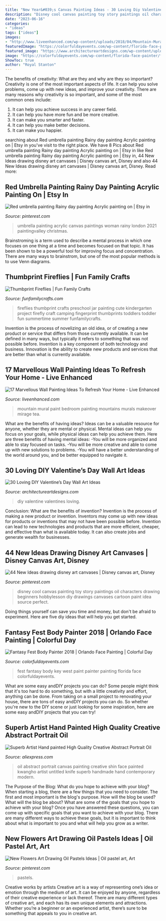 ```yaml
---
title: "New Year&#039;s Canvas Painting Ideas - 30 Loving Diy Valentine’s Day Wall Art Ideas"
description: "Disney cool canvas painting toy story paintings oil characters drawing beginners hobbylesson diy drawings canvases cartoon paint idea source perfect"
date: "2023-06-16"
categories:
- "ideas"
tags: ["ideas"]
images:
- "http://www.liveenhanced.com/wp-content/uploads/2018/04/Mountain-Mural-Bedroom-Makeover-wall-paint.jpg"
featuredImage: "https://colorfuldayevents.com/wp-content/florida-face-painter/fantasy-fest/fantasy-fest-body-paint-ideas-2016.jpg"
featured_image: "https://www.architectureartdesigns.com/wp-content/uploads/2014/01/2218-630x839.jpg"
image: "https://colorfuldayevents.com/wp-content/florida-face-painter/fantasy-fest/fantasy-fest-body-paint-ideas-2016.jpg"
ShowToc: true
author: "Royal Stanton"
---
```



The benefits of creativity: What are they and why are they so important?
Creativity is one of the most important aspects of life. It can help you solve problems, come up with new ideas, and improve your creativity. There are many reasons why creativity is so important, and some of the most common ones include: 
1) It can help you achieve success in any career field.
2) It can help you have more fun and be more creative. 
3) It can make you smarter and faster. 
4) It can help you make better decisions. 
5) It can make you happier.

	

		
searching about Red umbrella painting Rainy day painting Acrylic painting on | Etsy in you've visit to the right place. We have 8 Pics about Red umbrella painting Rainy day painting Acrylic painting on | Etsy in like Red umbrella painting Rainy day painting Acrylic painting on | Etsy in, 44 New Ideas drawing disney art canvases | Disney canvas art, Disney and also 44 New Ideas drawing disney art canvases | Disney canvas art, Disney. Read more:
		
    
## Red Umbrella Painting Rainy Day Painting Acrylic Painting On | Etsy In

<img loading=lazy src="https://i.pinimg.com/736x/d6/9d/ff/d69dff1b4ea1360001d3276af9de46e0.jpg" onerror="this.onerror=null;this.src='https://tse2.mm.bing.net/th?id=OIP.lrR6MsxsM2jxI2RmyGCPsQHaLH&amp;pid=15.1';" alt="Red umbrella painting Rainy day painting Acrylic painting on | Etsy in">

_Source: pinterest.com_

>umbrella painting acrylic canvas paintings woman rainy london 2021 paintingvalley christmas. 

	

Brainstroming is a term used to describe a mental process in which one focuses on one thing at a time and becomes focused on that topic. It has been shown to be a powerful tool for improving focus and concentration. There are many ways to brainstrom, but one of the most popular methods is to use Venn diagrams.

    
## Thumbprint Fireflies | Fun Family Crafts

<img loading=lazy src="http://funfamilycrafts.com/wp-content/uploads/2013/07/DSC_0032.jpg" onerror="this.onerror=null;this.src='https://tse2.mm.bing.net/th?id=OIP.jmVP6Tj32lTAahaoXdRzgwHaKb&amp;pid=15.1';" alt="Thumbprint Fireflies | Fun Family Crafts">

_Source: funfamilycrafts.com_

>fireflies thumbprint crafts preschool jar painting cute kindergarten project firefly craft camping fingerprint thumbprints toddlers toddler fun summertime summer funfamilycrafts. 

	

Invention is the process of novelizing an old idea, or of creating a new product or service that differs from those currently available. It can be defined in many ways, but typically it refers to something that was not possible before. Invention is a key component of both technology and business. Innovation is the ability to create new products and services that are better than what is currently available.

    
## 17 Marvellous Wall Painting Ideas To Refresh Your Home - Live Enhanced

<img loading=lazy src="http://www.liveenhanced.com/wp-content/uploads/2018/04/Mountain-Mural-Bedroom-Makeover-wall-paint.jpg" onerror="this.onerror=null;this.src='https://tse2.mm.bing.net/th?id=OIP.pqyDCfQ8DAhuPCsiAnbQAgHaE8&amp;pid=15.1';" alt="17 Marvellous Wall Painting Ideas To Refresh Your Home - Live Enhanced">

_Source: liveenhanced.com_

>mountain mural paint bedroom painting mountains murals makeover mirage tea. 

	

What are the benefits of having ideas?
Ideas can be a valuable resource for anyone, whether they are mental or physical. Mental ideas can help you focus on your goals, while physical ideas can help you achieve them. Here are three benefits of having mental ideas: 
-You will be more organized and able to stay focused on tasks. 
-You will be more creative and able to come up with new solutions to problems. 
-You will have a better understanding of the world around you, and be better equipped to navigate it.

    
## 30 Loving DIY Valentine’s Day Wall Art Ideas

<img loading=lazy src="https://www.architectureartdesigns.com/wp-content/uploads/2014/01/2218-630x839.jpg" onerror="this.onerror=null;this.src='https://tse4.mm.bing.net/th?id=OIP.8TK65HhsuaHPwM2SS1-nNAHaJ3&amp;pid=15.1';" alt="30 Loving DIY Valentine’s Day Wall Art Ideas">

_Source: architectureartdesigns.com_

>diy valentine valentines loving. 

	

Conclusion: What are the benefits of invention?
Invention is the process of making a new product or invention. Inventors may come up with new ideas for products or inventions that may not have been possible before. Invention can lead to new technologies and products that are more efficient, cheaper, and effective than what is available today. It can also create jobs and generate wealth for businesses.

    
## 44 New Ideas Drawing Disney Art Canvases | Disney Canvas Art, Disney

<img loading=lazy src="https://i.pinimg.com/736x/d6/6e/ac/d66eacefd879d63000375ee1272c525f.jpg" onerror="this.onerror=null;this.src='https://tse2.mm.bing.net/th?id=OIP.eCz1atu6lDgKTiDvxOpkrwAAAA&amp;pid=15.1';" alt="44 New Ideas drawing disney art canvases | Disney canvas art, Disney">

_Source: pinterest.com_

>disney cool canvas painting toy story paintings oil characters drawing beginners hobbylesson diy drawings canvases cartoon paint idea source perfect. 

	

Doing things yourself can save you time and money, but don't be afraid to experiment. Here are five diy ideas that will help you get started.

    
## Fantasy Fest Body Painter 2018 | Orlando Face Painting | Colorful Day

<img loading=lazy src="https://colorfuldayevents.com/wp-content/florida-face-painter/fantasy-fest/fantasy-fest-body-paint-ideas-2016.jpg" onerror="this.onerror=null;this.src='https://tse2.mm.bing.net/th?id=OIP.c4IL8dJbiY_QJH3ZEKrnhgAAAA&amp;pid=15.1';" alt="Fantasy Fest Body Painter 2018 | Orlando Face Painting | Colorful Day">

_Source: colorfuldayevents.com_

>fest fantasy body key west paint painter painting florida face colorfuldayevents. 

	

What are some easy andDIY projects you can do?
Some people might think that it's too hard to do something, but with a little creativity and effort, anything can be done. From taking on a small project to renovating your house, there are tons of easy andDIY projects you can do. So whether you're new to the DIY scene or just looking for some inspiration, here are some easy andDIY projects that you can try!

    
## Superb Artist Hand Painted High Quality Creative Abstract Portrait Oil

<img loading=lazy src="https://ae01.alicdn.com/kf/HTB1DAJpLpXXXXahXFXXq6xXFXXXf/Superb-Artist-Hand-painted-High-Quality-Creative-Abstract-Portrait-Oil-Painting-On-Canvas-Handmade-Knife-Face.jpg" onerror="this.onerror=null;this.src='https://tse3.mm.bing.net/th?id=OIP.F7u8uMhQwFAuZkUXrnQQHwHaKt&amp;pid=15.1';" alt="Superb Artist Hand painted High Quality Creative Abstract Portrait Oil">

_Source: aliexpress.com_

>oil abstract portrait canvas painting creative shin face painted kwangho artist untitled knife superb handmade hand contemporary modern. 

	

The Purpose of the Blog: What do you hope to achieve with your blog?
When starting a blog, there are a few things that you need to consider. The first and most important is the blog's purpose. How will the blog be used? What will the blog be about? What are some of the goals that you hope to achieve with your blog? Once you have answered these questions, you can come up with specific goals that you want to achieve with your blog. There are many different ways to achieve these goals, but it is important to think about what is important to you and what will help you grow as a writer.

    
## New Flowers Art Drawing Oil Pastels Ideas | Oil Pastel Art, Art

<img loading=lazy src="https://i.pinimg.com/736x/0e/16/da/0e16dae9a895dcac8a2ac6a36fa7a21f.jpg" onerror="this.onerror=null;this.src='https://tse3.mm.bing.net/th?id=OIP.3n7bwLPfKETwNxg0Ymn6PgAAAA&amp;pid=15.1';" alt="New Flowers Art Drawing Oil Pastels Ideas | Oil pastel art, Art">

_Source: pinterest.com_

>pastels. 

	

Creative works by artists
Creative art is a way of representing one’s idea or emotion through the medium of art. It can be enjoyed by anyone, regardless of their creative experience or lack thereof. There are many different types of creative art, and each has its own unique elements and attractions. Whether you’re a beginner or an experienced artist, there’s sure to be something that appeals to you in creative art.

